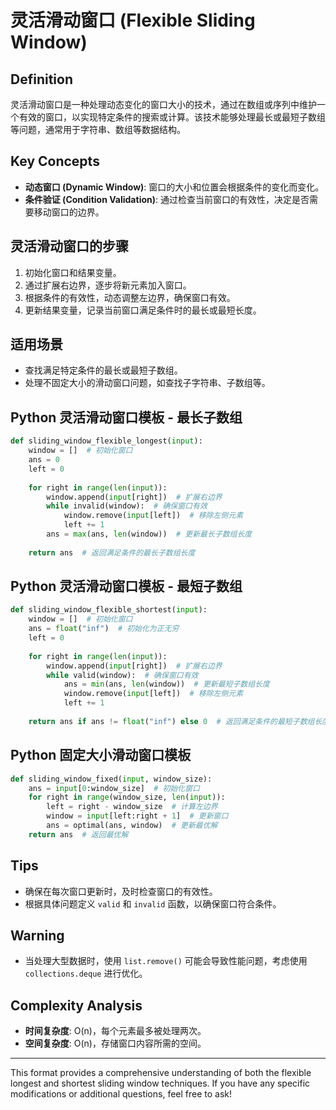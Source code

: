 # 灵活滑动窗口 (Flexible Sliding Window)

## Definition
灵活滑动窗口是一种处理动态变化的窗口大小的技术，通过在数组或序列中维护一个有效的窗口，以实现特定条件的搜索或计算。该技术能够处理最长或最短子数组等问题，通常用于字符串、数组等数据结构。

## Key Concepts
- **动态窗口 (Dynamic Window)**: 窗口的大小和位置会根据条件的变化而变化。
- **条件验证 (Condition Validation)**: 通过检查当前窗口的有效性，决定是否需要移动窗口的边界。

## 灵活滑动窗口的步骤
1. 初始化窗口和结果变量。
2. 通过扩展右边界，逐步将新元素加入窗口。
3. 根据条件的有效性，动态调整左边界，确保窗口有效。
4. 更新结果变量，记录当前窗口满足条件时的最长或最短长度。

## 适用场景
- 查找满足特定条件的最长或最短子数组。
- 处理不固定大小的滑动窗口问题，如查找子字符串、子数组等。

## Python 灵活滑动窗口模板 - 最长子数组
```python
def sliding_window_flexible_longest(input):
    window = []  # 初始化窗口
    ans = 0
    left = 0
    
    for right in range(len(input)):
        window.append(input[right])  # 扩展右边界
        while invalid(window):  # 确保窗口有效
            window.remove(input[left])  # 移除左侧元素
            left += 1
        ans = max(ans, len(window))  # 更新最长子数组长度
    
    return ans  # 返回满足条件的最长子数组长度
```

## Python 灵活滑动窗口模板 - 最短子数组
```python
def sliding_window_flexible_shortest(input):
    window = []  # 初始化窗口
    ans = float("inf")  # 初始化为正无穷
    left = 0
    
    for right in range(len(input)):
        window.append(input[right])  # 扩展右边界
        while valid(window):  # 确保窗口有效
            ans = min(ans, len(window))  # 更新最短子数组长度
            window.remove(input[left])  # 移除左侧元素
            left += 1
    
    return ans if ans != float("inf") else 0  # 返回满足条件的最短子数组长度
```

## Python 固定大小滑动窗口模板
```python
def sliding_window_fixed(input, window_size):
    ans = input[0:window_size]  # 初始化窗口
    for right in range(window_size, len(input)):
        left = right - window_size  # 计算左边界
        window = input[left:right + 1]  # 更新窗口
        ans = optimal(ans, window)  # 更新最优解
    return ans  # 返回最优解
```

## Tips
- 确保在每次窗口更新时，及时检查窗口的有效性。
- 根据具体问题定义 `valid` 和 `invalid` 函数，以确保窗口符合条件。

## Warning
- 当处理大型数据时，使用 `list.remove()` 可能会导致性能问题，考虑使用 `collections.deque` 进行优化。

## Complexity Analysis
- **时间复杂度**: O(n)，每个元素最多被处理两次。
- **空间复杂度**: O(n)，存储窗口内容所需的空间。

---

This format provides a comprehensive understanding of both the flexible longest and shortest sliding window techniques. If you have any specific modifications or additional questions, feel free to ask!
